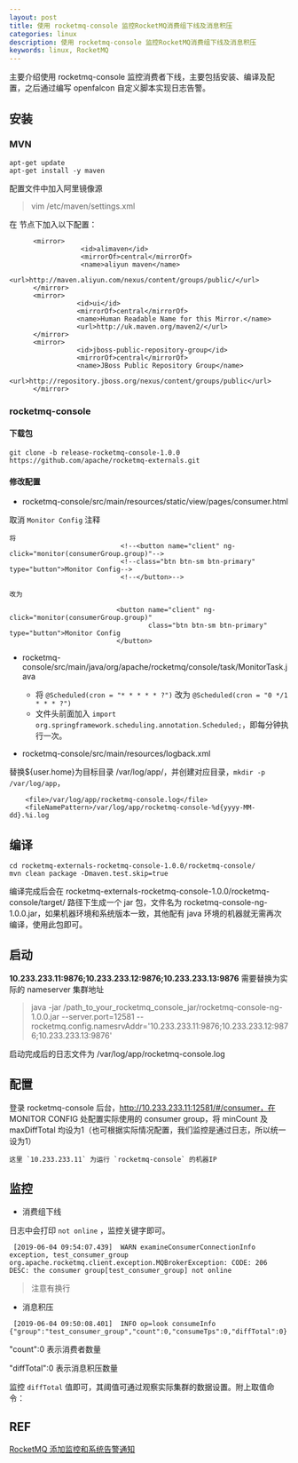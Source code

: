 ```yaml
---
layout: post
title: 使用 rocketmq-console 监控RocketMQ消费组下线及消息积压
categories: linux
description: 使用 rocketmq-console 监控RocketMQ消费组下线及消息积压
keywords: linux, RocketMQ
---
```


主要介绍使用 rocketmq-console 监控消费者下线，主要包括安装、编译及配置，之后通过编写 openfalcon 自定义脚本实现日志告警。

## 安装

### MVN

```shell
apt-get update
apt-get install -y maven
```

配置文件中加入阿里镜像源

> vim /etc/maven/settings.xml 

在 <mirrors> </mirrors> 节点下加入以下配置：

```plain
      <mirror>
                  <id>alimaven</id>
                  <mirrorOf>central</mirrorOf>
                  <name>aliyun maven</name>
                  <url>http://maven.aliyun.com/nexus/content/groups/public/</url>
      </mirror>
      <mirror>
                 <id>ui</id>
                 <mirrorOf>central</mirrorOf>
                 <name>Human Readable Name for this Mirror.</name>
                 <url>http://uk.maven.org/maven2/</url>
      </mirror>
      <mirror>
                 <id>jboss-public-repository-group</id>
                 <mirrorOf>central</mirrorOf>
                 <name>JBoss Public Repository Group</name>
                 <url>http://repository.jboss.org/nexus/content/groups/public</url>
      </mirror>
```

### rocketmq-console

#### 下载包

```shell
git clone -b release-rocketmq-console-1.0.0 https://github.com/apache/rocketmq-externals.git
```

#### 修改配置

- rocketmq-console/src/main/resources/static/view/pages/consumer.html

取消 `Monitor Config` 注释

```shell
将
                            <!--<button name="client" ng-click="monitor(consumerGroup.group)"-->
                            <!--class="btn btn-sm btn-primary" type="button">Monitor Config-->
                            <!--</button>-->
                            
改为

                           <button name="client" ng-click="monitor(consumerGroup.group)"
                                   class="btn btn-sm btn-primary" type="button">Monitor Config
                           </button>         
```

 + rocketmq-console/src/main/java/org/apache/rocketmq/console/task/MonitorTask.java
   
   * 将 `@Scheduled(cron = "* * * * * ?")` 改为 `@Scheduled(cron = "0 */1 * * * ?")`
   * 文件头前面加入 `import org.springframework.scheduling.annotation.Scheduled;`，即每分钟执行一次。
   
 - rocketmq-console/src/main/resources/logback.xml
 
 替换${user.home}为目标目录  /var/log/app/，并创建对应目录，`mkdir -p /var/log/app`，
 
 ```shell
     <file>/var/log/app/rocketmq-console.log</file>
     <fileNamePattern>/var/log/app/rocketmq-console-%d{yyyy-MM-dd}.%i.log
 ```
 
 ## 编译
 
 ```shell
 cd rocketmq-externals-rocketmq-console-1.0.0/rocketmq-console/
 mvn clean package -Dmaven.test.skip=true
 ```
 
 编译完成后会在 rocketmq-externals-rocketmq-console-1.0.0/rocketmq-console/target/ 路径下生成一个 jar 包，文件名为 rocketmq-console-ng-1.0.0.jar，如果机器环境和系统版本一致，其他配有 java 环境的机器就无需再次编译，使用此包即可。
 
 ## 启动
 
 **10.233.233.11:9876;10.233.233.12:9876;10.233.233.13:9876** 需要替换为实际的 nameserver 集群地址
 
 > java -jar  /path_to_your_rocketmq_console_jar/rocketmq-console-ng-1.0.0.jar --server.port=12581 --rocketmq.config.namesrvAddr='10.233.233.11:9876;10.233.233.12:9876;10.233.233.13:9876'

启动完成后的日志文件为 /var/log/app/rocketmq-console.log

## 配置

登录 rocketmq-console 后台，http://10.233.233.11:12581/#/consumer，在 MONITOR CONFIG 处配置实际使用的 consumer group，将 minCount 及 maxDiffTotal 均设为1（也可根据实际情况配置，我们监控是通过日志，所以统一设为1）

```plain
这里 `10.233.233.11` 为运行 `rocketmq-console` 的机器IP
```

## 监控

- 消费组下线

日志中会打印 `not online` ，监控关键字即可。

```plain
 [2019-06-04 09:54:07.439]  WARN examineConsumerConnectionInfo exception, test_consumer_group
org.apache.rocketmq.client.exception.MQBrokerException: CODE: 206  DESC: the consumer group[test_consumer_group] not online
```

> 注意有换行

- 消息积压

```plain
 [2019-06-04 09:50:08.401]  INFO op=look consumeInfo {"group":"test_consumer_group","count":0,"consumeTps":0,"diffTotal":0}
```

   "count":0      表示消费者数量
   
   "diffTotal":0  表示消息积压数量

监控 `diffTotal` 值即可，其阈值可通过观察实际集群的数据设置。附上取值命令：

## REF

[RocketMQ 添加监控和系统告警通知](https://www.jianshu.com/p/dc85351b7d5e)

